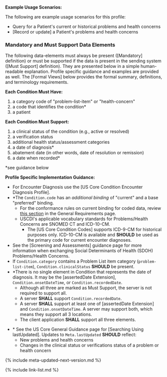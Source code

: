 
**Example Usage Scenarios:**

The following are example usage scenarios for this profile:

-   Query for a Patient's current or historical problems and health concerns
-   [Record or update] a Patient's problems and health concerns

### Mandatory and Must Support Data Elements


The following data-elements must always be present ([Mandatory] definition) or must be supported if the data is present in the sending system ([Must Support] definition). They are presented below in a simple human-readable explanation.  Profile specific guidance and examples are provided as well.  The [Formal Views] below provides the  formal summary, definitions, and  terminology requirements.  

**Each Condition Must Have:**

<!-- 1.  a status of the condition* -->
1.  a category code of "problem-list-item" or "health-concern"
1.  a code that identifies the condition*
1.  a patient

**Each Condition Must Support:**

1.  a clinical status of the condition (e.g., active or resolved)
1.  a verification status
2.  additional health status/assessment categories
3.  a date of diagnosis*
4.  abatement date (in other words, date of resolution or remission)
5.  a date when recorded*

*see guidance below

**Profile Specific Implementation Guidance:**

* For Encounter Diagnosis use the [US Core Condition Encounter Diagnosis Profile].
* <span class="bg-success" markdown="1">\*The `Condition.code` has an *additional binding* of "current" and a base "preferred" binding.</span><!-- new-content -->
  - <span class="bg-success" markdown="1">For the conformance rules on current binding for coded data, review [this section](general-requirements.html#current-binding-for-coded-elements) in the General Requirements page.</span><!-- new-content -->
  - USCDI's applicable vocabulary standards for Problems/Health Concerns are SNOMED CT and ICD-10-CM.
    - The [US Core Condition Codes] supports ICD-9-CM for historical purposes only. ICD-10-CM is available and **SHOULD** be used as the primary code for current encounter diagnoses.
* See the [Screening and Assessments] guidance page for more information when exchanging Social Determinants of Health (SDOH) Problems/Health Concerns.
* If `Condition.category` contains a Problem List item category (`problem-list-item`), `Condition.clinicalStatus` **SHOULD** be present.
* \*There is no single element in Condition that represents the date of diagnosis. It may be the [assertedDate Extension], `Condition.onsetDateTime`, or `Condition.recordedDate`.
    * Although all three are marked as Must Support, the server is not required to support all.
	* A server **SHALL** support `Condition.recordedDate`.
    * A server **SHALL** support at least one of [assertedDate Extension] and `Condition.onsetDateTime`. A server may support both, which means they support all 3 locations.
    * The client application **SHALL** support all three elements.

- <span class="bg-success" markdown="1">\* See the US Core General Guidance page for [Searching Using lastUpdated]. Updates to `Meta.lastUpdated` **SHOULD** reflect:</span><!-- new-content -->
  - <span class="bg-success" markdown="1">New problems and health concerns</span><!-- new-content -->
  - <span class="bg-success" markdown="1">Changes in the clinical status or verifications status of a problem or health concern</span><!-- new-content -->

{% include meta-updated-next-version.md %}

{% include link-list.md %}
